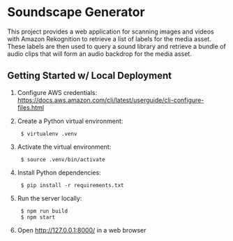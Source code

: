 Soundscape Generator
====================

This project provides a web application for scanning images and videos with Amazon Rekognition to retrieve a list of labels for the media asset. These labels are then used to query a sound library and retrieve a bundle of audio clips that will form an audio backdrop for the media asset.

Getting Started w/ Local Deployment
---------------

1. Configure AWS credentials: https://docs.aws.amazon.com/cli/latest/userguide/cli-configure-files.html

2. Create a Python virtual environment:

        $ virtualenv .venv

3. Activate the virtual environment:

        $ source .venv/bin/activate

4. Install Python dependencies:

        $ pip install -r requirements.txt

5. Run the server locally:

        $ npm run build
        $ npm start

6. Open http://127.0.0.1:8000/ in a web browser
